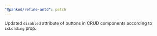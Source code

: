 ```yaml
---
"@pankod/refine-antd": patch
---
```


Updated `disabled` attribute of buttons in CRUD components according to `isLoading` prop.
